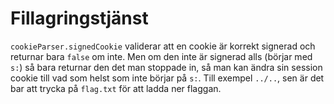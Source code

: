 # Fillagringstjänst

`cookieParser.signedCookie` validerar att en cookie är korrekt signerad och
returnar bara `false` om inte. Men om den inte är signerad alls (börjar med
`s:`) så bara returnar den det man stoppade in, så man kan ändra sin session
cookie till vad som helst som inte börjar på `s:`. Till exempel `../..`, sen är
det bar att trycka på `flag.txt` för att ladda ner flaggan.
